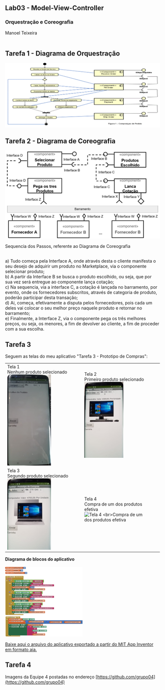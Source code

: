 ## Lab03 - Model-View-Controller
### Orquestração e Coreografia<br>
Manoel Teixeira<br><br>
## Tarefa 1 - Diagrama de Orquestração

![Diagrama de Orquestração](images/Inf331Lab03Tarefa1MTDCeDA.GIF)
<br>

## Tarefa 2 - Diagrama de Coreografia
![Diagrama de Coreografia](images/Tarefa2.JPG) </br>

Sequencia dos Passos, referente ao Diagrama de Coreografia

</br>a) Tudo começa pela Interface A, onde através desta o cliente manifesta o seu desejo de adquirir um produto no Marketplace, via o componente selecionar produto; 
</br>b) A partir da Interface B se busca o produto escolhido, ou seja, que por sua vez será entregue ao componente lança cotação;
</br>c) Na sequencia, via a interface C, a cotação é lançada no barramento, por evento, onde os fornecedores subscritos, através de categoria de produto, poderão participar desta transação;
</br>d) Ai, começa, efetivamente a disputa pelos fornecedores, pois cada um deles vai colocar o seu melhor preço naquele produto e retornar no barramento;
</br>e) Finalmente, a Interface Z, via o componente pega os três melhores preços, ou seja, os menores, a fim de devolver ao cliente, a fim de proceder com a sua escolha.</br>

## Tarefa 3
Seguem as telas do meu aplicativo "Tarefa 3 - Prototipo de Compras":
<br><table border="0"><tr><td>Tela 1 <br>Nenhum produto selecionado<br><img alt="Tela 1 - nenhum produto selecionado" 
src="images/Tela01.jpeg" width="60%" height="35%" /></td><td>Tela 2<br>Primeiro produto selecionado <br><img 
alt="Tela 2 - primeiro produto selecionado" src="images/Tela02.jpeg" width="60%" height="35%" /></td> </tr><tr> <td> Tela 3 <br>Segundo produto selecionado <br><img 
alt="Tela 3 - segundo produto selecionado" src="images/Tela03.jpeg" width="60%" height="35%" /></td><td> Tela 4 <br>Compra de um dos produtos efetiva<br><img 
alt="Tela 4 <br>Compra de um dos produtos efetiva" src="images/Tela04.jpeg" width="60%" height="35%" /></td><td>  
</td><td>  </td></tr></table>

<b> Diagrama de blocos do aplicativo</b>
<br><br><img alt="Diagrama de blocos do aplicativo" src="images/Inf331Lab03Tarefa3MT ImagensDosBlocos.png" width="50%" height="50%" /><br>
  
[Baixe aqui o arquivo do aplicativo exportado a partir do MIT App Inventor em formato aia.](app/Inf331Lab03Tarefa3MT.aia)<br>
   
## Tarefa 4
Imagens da Equipe 4 postadas no endereço [https://github.com/grupo04](https://github.com/grupo04)
